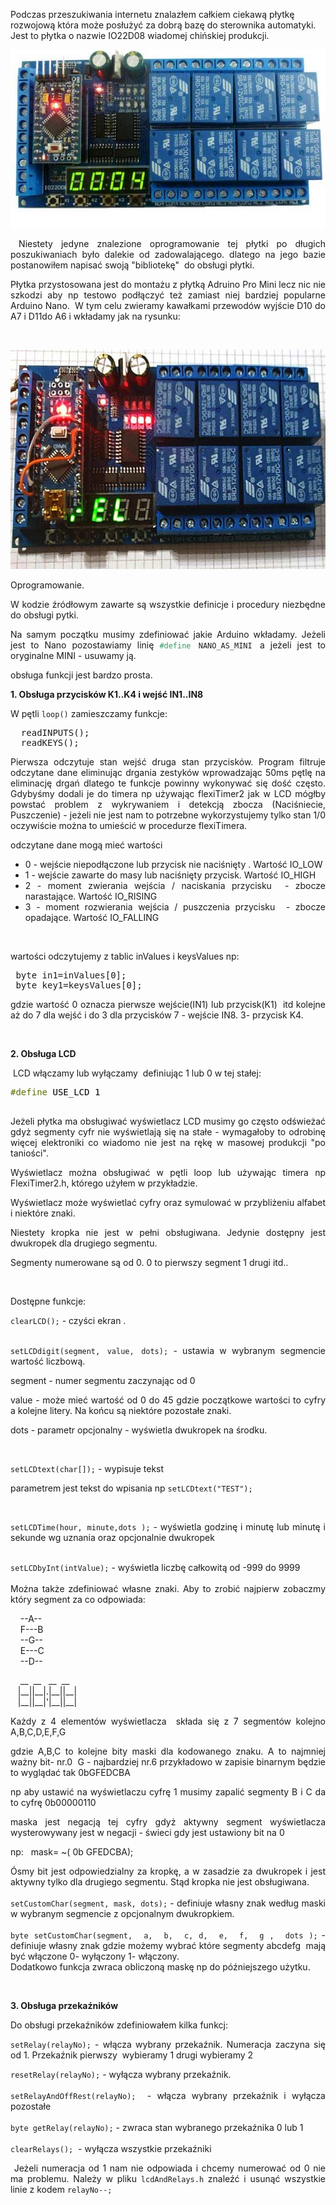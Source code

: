 <div class="content "><p>Podczas przeszukiwania internetu znalazłem całkiem ciekawą płytkę rozwojową która może posłużyć za dobrą bazę do sterownika automatyki. Jest to płytka o nazwie IO22D08 wiadomej chińskiej produkcji.</p>
<p style="text-align: center;"><img class="cimg" src="img/IO22D08.jpg" alt=""></p>
<p style="text-align: justify;">&nbsp;Niestety jedyne znalezione oprogramowanie tej płytki po długich poszukiwaniach było dalekie od zadowalającego. dlatego na jego bazie postanowiłem napisać swoją "bibliotekę"&nbsp; do obsługi płytki.</p>
<p style="text-align: justify;">Płytka przystosowana jest do montażu z płytką Adruino Pro Mini lecz nic nie szkodzi aby np testowo podłączyć też zamiast niej bardziej popularne Arduino Nano.&nbsp; W tym celu zwieramy kawałkami przewodów wyjście D10 do A7 i D11do A6 i wkładamy jak na rysunku:</p>
<p style="text-align: justify;">&nbsp;</p>
<p style="text-align: center;"><img class="cimg" src="img/IO22D08-NANO.jpg" alt="" width="600" height="351"></p>
<p style="text-align: justify;">Oprogramowanie.</p>
<p style="text-align: justify;">W kodzie źródłowym zawarte są wszystkie definicje i procedury niezbędne do obsługi pytki.&nbsp;</p>
<p style="text-align: justify;">Na samym początku musimy zdefiniować jakie Arduino wkładamy. Jeżeli jest to Nano pozostawiamy linię <code><span style="color: #339966;">#define</span> NANO_AS_MINI </code>a jeżeli jest to oryginalne MINI - usuwamy ją.</p>
<p style="text-align: justify;">obsługa funkcji jest bardzo prosta.</p>
<p><strong>1. Obsługa przycisków K1..K4 i wejść IN1..IN8</strong></p>
<p style="text-align: justify;">W pętli <code>loop()</code> zamieszczamy funkcje:</p>
<pre style="text-align: justify;">&nbsp; readINPUTS();<br>&nbsp; readKEYS();</pre>
<p style="text-align: justify;">Pierwsza odczytuje stan wejść druga stan przycisków. Program filtruje odczytane dane eliminując drgania zestyków wprowadzając 50ms pętlę na eliminację drgań dlatego te funkcje powinny wykonywać się dość często. Gdybyśmy dodali je do timera np używając flexiTimer2 jak w LCD mógłby powstać problem z wykrywaniem i detekcją zbocza (Naciśniecie, Puszczenie) - jeżeli nie jest nam to potrzebne wykorzystujemy tylko stan 1/0 oczywiście można to umieścić w procedurze flexiTimera.</p>
<p style="text-align: justify;">odczytane dane mogą mieć wartości</p>
<ul>
<li style="text-align: justify;">0 - wejście niepodłączone lub przycisk nie naciśnięty . Wartość IO_LOW</li>
<li style="text-align: justify;">1 - wejście zawarte do masy lub naciśnięty przycisk. Wartość IO_HIGH</li>
<li style="text-align: justify;">2 - moment zwierania wejścia / naciskania przycisku&nbsp; - zbocze narastające. Wartość IO_RISING</li>
<li style="text-align: justify;">3 - moment rozwierania wejścia / puszczenia przycisku&nbsp; - zbocze opadające. Wartość IO_FALLING</li>
</ul>
<p style="text-align: justify;">&nbsp;</p>
<p style="text-align: justify;">wartości odczytujemy z tablic inValues i keysValues np:</p>
<pre style="text-align: justify;">&nbsp;byte in1=inValues[0]; <br>&nbsp;byte key1=keysValues[0]; </pre>
<p style="text-align: justify;">gdzie wartość 0 oznacza pierwsze wejście(IN1) lub przycisk(K1)&nbsp; itd kolejne aż do 7 dla wejść i do 3 dla przycisków 7 - wejście IN8. 3- przycisk K4.</p>
<p style="text-align: justify;">&nbsp;</p>
<p style="text-align: justify;"><strong>2. Obsługa LCD</strong></p>
<p style="text-align: justify;">&nbsp;LCD włączamy lub wyłączamy&nbsp; definiując 1 lub 0 w tej stałej:</p>
<pre><span style="color: #5e6d03;">#define</span> <span style="color: #000000;">USE_LCD</span> <span style="color: #000000;">1</span>

</pre>
<p style="text-align: justify;">Jeżeli płytka ma obsługiwać wyświetlacz LCD musimy go często odświeżać gdyż segmenty cyfr nie wyświetlają się na stałe - wymagałoby to odrobinę więcej elektroniki co wiadomo nie jest na rękę w masowej produkcji "po taniości".</p>
<p style="text-align: justify;">Wyświetlacz można obsługiwać w pętli loop lub używając timera np FlexiTimer2.h, którego użyłem w przykładzie.</p>
<p style="text-align: justify;">Wyświetlacz może wyświetlać cyfry oraz symulować w przybliżeniu alfabet i niektóre znaki.</p>
<p style="text-align: justify;">Niestety kropka nie jest w pełni obsługiwana. Jedynie dostępny jest dwukropek dla drugiego segmentu.</p>
<p style="text-align: justify;">Segmenty numerowane są od 0. 0 to pierwszy segment 1 drugi itd..</p>
<p style="text-align: justify;">&nbsp;</p>
<p style="text-align: justify;">Dostępne funkcje:</p>
<p style="text-align: justify;"><code>clearLCD();</code> - czyści ekran .</p>
<p style="text-align: justify;"><br><code>setLCDdigit(segment, value, dots);</code> - ustawia w wybranym segmencie wartość liczbową.</p>
<p style="text-align: justify;">segment - numer segmentu zaczynając od 0</p>
<p style="text-align: justify;">value - może mieć wartość od 0 do 45 gdzie początkowe wartości to cyfry a kolejne litery. Na końcu są niektóre pozostałe znaki.</p>
<p style="text-align: justify;">dots - parametr opcjonalny - wyświetla dwukropek na środku.</p>
<p style="text-align: justify;">&nbsp;</p>
<p style="text-align: justify;"><code>setLCDtext(char[]);</code> - wypisuje tekst</p>
<p style="text-align: justify;">parametrem jest tekst do wpisania np <code>setLCDtext("TEST");</code></p>
<p style="text-align: justify;">&nbsp;</p>
<p style="text-align: justify;"><code>setLCDTime(hour, minute,dots );</code> - wyświetla godzinę i minutę lub minutę i sekunde wg uznania oraz opcjonalnie dwukropek</p>
<p style="text-align: justify;"><br><code>setLCDbyInt(intValue);</code> - wyświetla liczbę całkowitą od -999 do 9999<br><br>Można także zdefiniować własne znaki. Aby to zrobić najpierw zobaczmy który segment za co odpowiada:</p>
<p style="text-align: justify;">&nbsp;&nbsp;&nbsp; --A--<br>&nbsp;&nbsp;&nbsp; F---B<br>&nbsp;&nbsp;&nbsp; --G--<br>&nbsp;&nbsp;&nbsp; E---C<br>&nbsp;&nbsp;&nbsp; --D--</p>
<p style="text-align: justify;"style="line-height: 0;font-family: 'Courier New', monospace; ">&nbsp; &nbsp; __&nbsp; __&nbsp;&nbsp; __&nbsp; __<br/>&nbsp;&nbsp; |__||__|.|__||__|<br/>&nbsp;&nbsp; |__||__|'|__||__|</p>
<p style="text-align: justify;">Każdy z 4 elementów wyświetlacza&nbsp; składa się z 7 segmentów kolejno A,B,C,D,E,F,G</p>
<p style="text-align: justify;">gdzie A,B,C to kolejne bity maski dla kodowanego znaku. A to najmniej ważny bit- nr.0&nbsp; G - najbardziej nr.6 przykładowo w zapisie binarnym będzie to wyglądać tak 0bGFEDCBA</p>
<p style="text-align: justify;">np aby ustawić na wyświetlaczu cyfrę 1 musimy zapalić segmenty B i C da to cyfrę 0b00000110</p>
<p style="text-align: justify;">maska jest negacją tej cyfry gdyż aktywny segment wyświetlacza wysterowywany jest w negacji - świeci gdy jest ustawiony bit na 0</p>
<p style="text-align: justify;">np:&nbsp;&nbsp; mask= ~( 0b GFEDCBA);</p>
<p style="text-align: justify;">Ósmy bit jest odpowiedzialny za kropkę, a w zasadzie za dwukropek i jest aktywny tylko dla drugiego segmentu. Stąd kropka nie jest obsługiwana.<br><br><code>setCustomChar(segment, mask, dots);</code> - definiuje własny znak według maski w wybranym segmencie z opcjonalnym dwukropkiem.<br><br><code>byte setCustomChar(segment,&nbsp; a,&nbsp; b,&nbsp; c, d,&nbsp; e,&nbsp; f,&nbsp; g ,&nbsp; dots );</code> - definiuje własny znak gdzie możemy wybrać które segmenty abcdefg&nbsp; mają być włączone 0- wyłączony 1- włączony.<br>Dodatkowo funkcja zwraca obliczoną maskę np do późniejszego użytku.</p>
<p style="text-align: justify;">&nbsp;</p>
<p style="text-align: justify;"><strong>3. Obsługa przekaźników</strong></p>
<p style="text-align: justify;">Do obsługi przekaźników zdefiniowałem kilka funkcj:</p>
<p style="text-align: justify;"><code>setRelay(relayNo);</code> - włącza wybrany przekaźnik. Numeracja zaczyna się od 1. Przekaźnik pierwszy&nbsp; wybieramy 1 drugi wybieramy 2</p>
<p style="text-align: justify;"><code>resetRelay(relayNo);</code> - wyłącza wybrany przekaźnik.<br><br><code>setRelayAndOffRest(relayNo);</code>&nbsp; - włącza wybrany przekaźnik i wyłącza pozostałe<br><br><code>byte getRelay(relayNo);</code> - zwraca stan wybranego przekaźnika 0 lub 1<br><br><code>clearRelays();</code>&nbsp; - wyłącza wszystkie przekaźniki</p>
<p style="text-align: justify;">&nbsp;Jeżeli numeracja od 1 nam nie odpowiada i chcemy numerować od 0 nie ma problemu. Należy w pliku <code>lcdAndRelays.h</code> znaleźć i usunąć wszystkie linie z kodem <code>relayNo--;</code></p>

